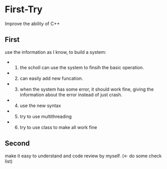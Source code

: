 # First-Try
Improve the ability of C++


## First 
use the information as I know, to build a system: 
* 1. the scholl can use the system to finsih the basic operation.
* 2. can easily add new funcation.
* 3. when the system has some error, it should work fine, giving the information about the error instead of just crash.
* 4. use the new syntax
* 5. try to use multithreading
* 6. try to use class to make all work fine

## Second 
make it easy to understand and code review by myself. (<- do some check list)
